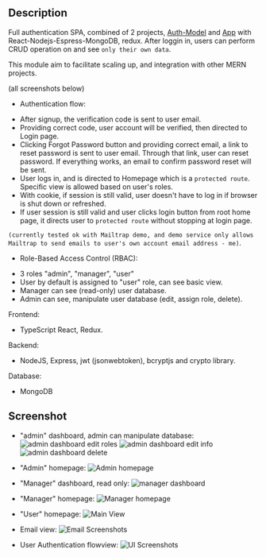## Description

Full authentication SPA, combined of 2 projects, [Auth-Model](https://github.com/liamdoan/react-MERN-auth-module) and [App](https://github.com/liamdoan/todo_app_mern)
with React-Nodejs-Espress-MongoDB, redux. After loggin in, users can perform CRUD operation on and see `only their own data`.

This module aim to facilitate scaling up, and integration with other MERN projects.

(all screenshots below)

- Authentication flow:

* After signup, the verification code is sent to user email.
* Providing correct code, user account will be verified, then directed to Login page.
* Clicking Forgot Password button and providing correct email, a link to reset password is sent to user email.
  Through that link, user can reset password. If everything works, an email to confirm password reset will be sent.
* User logs in, and is directed to Homepage which is a `protected route`. Specific view is allowed based on user's roles.
* With cookie, if session is still valid, user doesn't have to log in if browser is shut down or refreshed.
* If user session is still valid and user clicks login button from root home page, it directs user to `protected route` without stopping at login page.

`(currently tested ok with Mailtrap demo, and demo service only allows Mailtrap to send emails to user's own account email address - me)`.

- Role-Based Access Control (RBAC):

* 3 roles "admin", "manager", "user"
* User by default is assigned to "user" role, can see basic view.
* Manager can see (read-only) user database.
* Admin can see, manipulate user database (edit, assign role, delete).

Frontend:

- TypeScript React, Redux.

Backend:

- NodeJS, Express, jwt (jsonwebtoken), bcryptjs and crypto library.

Database:

- MongoDB

## Screenshot

- "admin" dashboard, admin can manipulate database:
  ![admin dashboard edit roles](client/public/screenshots/dashboard-admin-assign-roles.PNG)
  ![admin dashboard edit info](client/public/screenshots/dashboard-admin-edit.PNG)
  ![admin dashboard delete](client/public/screenshots/dashboard-admin-delete.PNG)

- "Admin" homepage:
  ![Admin homepage](client/public/screenshots/homepage-admin.PNG)

- "Manager" dashboard, read only:
  ![manager dashboard](client/public/screenshots/dashboard-manager.PNG)

- "Manager" homepage:
  ![Manager homepage](client/public/screenshots/homepage-manager.PNG)

- "User" homepage:
  ![Main View](client/public/screenshots/homepage-user.PNG)

- Email view:
  ![Email Screenshots](client/public/screenshots/email-screens.png)

- User Authentication flowview:
  ![UI Screenshots](client/public/screenshots/user-screens.png)
